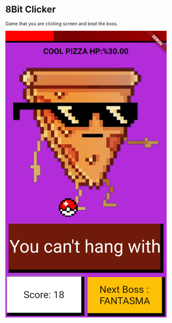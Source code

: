 # 8Bit Clicker

Game that you are clicking screen and beat the boss.

![screenshot of game](sample_images/sample1.png)
